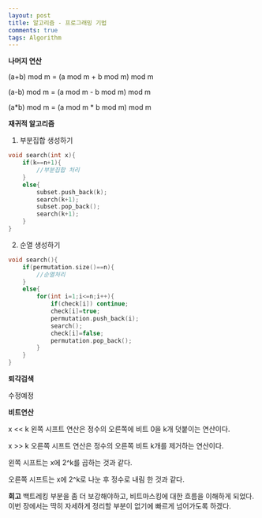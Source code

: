 ```yaml
---
layout: post
title: 알고리즘 - 프로그래밍 기법
comments: true
tags: Algorithm
---
```


**나머지 연산**

(a+b) mod m = (a mod m + b mod m) mod m

(a-b) mod m = (a mod m - b mod m) mod m

(a*b) mod m = (a mod m * b mod m) mod m

**재귀적 알고리즘**

1. 부분집합 생성하기

```cpp
void search(int x){
	if(k==n+1){
		//부분집합 처리
	}
	else{
		subset.push_back(k);
		search(k+1);
		subset.pop_back();
		search(k+1);
	}
}
```

2. 순열 생성하기

```cpp
void search(){
	if(permutation.size()==n){
		//순열처리
	}
	else{
		for(int i=1;i<=n;i++){
			if(check[i]) continue;
			check[i]=true;
			permutation.push_back(i);
			search();
			check[i]=false;
			permutation.pop_back();
		}
	}
}
```

**퇴각검색**

수정예정


**비트연산**

x << k 왼쪽 시프트 연산은 정수의 오른쪽에 비트 0을 k개 덧붙이는 연산이다.

x >> k 오른쪽 시프트 연산은 정수의 오른쪽 비트 k개를 제거하는 연산이다.

왼쪽 시프트는 x에 2^k를 곱하는 것과 같다.

오른쪽 시프트는 x에 2^k로 나눈 후 정수로 내림 한 것과 같다.

**회고**
백트레킹 부분을 좀 더 보강해야하고, 비트마스킹에 대한 흐름을 이해하게 되었다. 이번 장에서는 딱히 자세하게 정리할 부분이 없기에 빠르게 넘어가도록 하겠다.